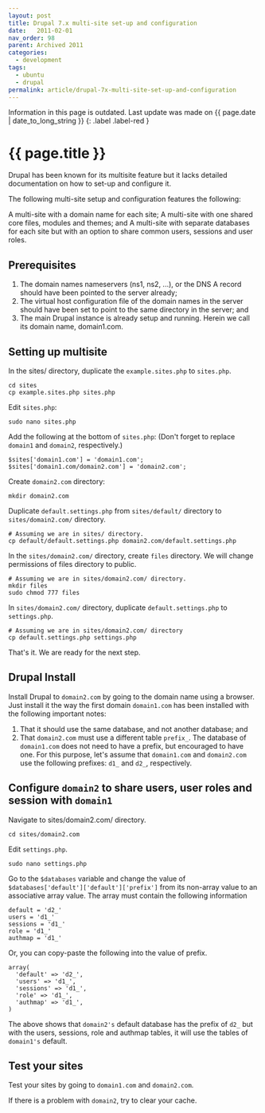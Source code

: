 ```yaml
---
layout: post
title: Drupal 7.x multi-site set-up and configuration
date:   2011-02-01
nav_order: 98
parent: Archived 2011
categories:
  - development
tags:
  - ubuntu
  - drupal
permalink: article/drupal-7x-multi-site-set-up-and-configuration
---
```


Information in this page is outdated. Last update was made on {{ page.date | date_to_long_string }}
{: .label .label-red }

# {{ page.title }}

Drupal has been known for its multisite feature but it lacks detailed documentation on how to set-up and configure it.

The following multi-site setup and configuration features the following:

A multi-site with a domain name for each site;
A multi-site with one shared core files, modules and themes; and
A multi-site with separate databases for each site but with an option to share common users, sessions and user roles.

## Prerequisites

1. The domain names nameservers (ns1, ns2, ...), or the DNS A record should have been pointed to the server already;
2. The virtual host configuration file of the domain names in the server should have been set to point to the same directory in the server; and
3. The main Drupal instance is already setup and running.  Herein we call its domain name, domain1.com.
 
## Setting up multisite

In the sites/ directory, duplicate the `example.sites.php` to `sites.php`.

```
cd sites
cp example.sites.php sites.php
```

Edit `sites.php`:

```
sudo nano sites.php
```

Add the following at the bottom of `sites.php`: (Don't forget to replace `domain1` and `domain2`, respectively.)

```
$sites['domain1.com'] = 'domain1.com';
$sites['domain1.com/domain2.com'] = 'domain2.com';
```

Create `domain2.com` directory:

```
mkdir domain2.com
```

Duplicate `default.settings.php` from `sites/default/` directory to `sites/domain2.com/` directory.

```
# Assuming we are in sites/ directory.
cp default/default.settings.php domain2.com/default.settings.php
```

In the `sites/domain2.com/` directory, create `files` directory. We will change permissions of files directory to public.

```
# Assuming we are in sites/domain2.com/ directory.
mkdir files
sudo chmod 777 files
```

In `sites/domain2.com/` directory, duplicate `default.settings.php` to `settings.php`.

```
# Assuming we are in sites/domain2.com/ directory
cp default.settings.php settings.php
```

That's it. We are ready for the next step.

## Drupal Install

Install Drupal to `domain2.com` by going to the domain name using a browser. Just install it the way the first domain `domain1.com` has been installed with the following important notes:

1. That it should use the same database, and not another database; and
2. That `domain2.com` must use a different table `prefix_`. The database of `domain1.com` does not need to have a prefix, but encouraged to have one. For this purpose, let's assume that `domain1.com` and `domain2.com` use the following prefixes: `d1_` and `d2_`, respectively.

## Configure `domain2` to share users, user roles and session with `domain1`

Navigate to sites/domain2.com/ directory.

```
cd sites/domain2.com
```

Edit `settings.php`.

```
sudo nano settings.php
```

Go to the `$databases` variable and change the value of `$databases['default']['default']['prefix']` from its non-array value to an associative array value. The array must contain the following information

```
default = 'd2_'
users = 'd1_'
sessions = 'd1_'
role = 'd1_'
authmap = 'd1_'
```

Or, you can copy-paste the following into the value of prefix.

```
array(
  'default' => 'd2_',
  'users' => 'd1_',
  'sessions' => 'd1_',
  'role' => 'd1_',
  'authmap' => 'd1_',
)
```

The above shows that `domain2's` default database has the prefix of `d2_` but with the users, sessions, role and authmap tables, it will use the tables of `domain1's` default.

## Test your sites
Test your sites by going to `domain1.com` and `domain2.com`.

If there is a problem with `domain2`, try to clear your cache.
